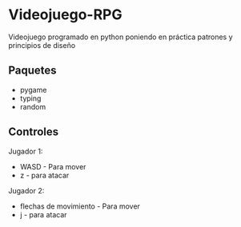 # Videojuego-RPG
Videojuego programado en python poniendo en práctica patrones y principios de diseño

## Paquetes
- pygame
- typing
- random

## Controles

Jugador 1:
 - WASD - Para mover
 - z - para atacar
 
Jugador 2:
 - flechas de movimiento - Para mover
 - j - para atacar
